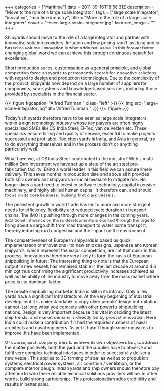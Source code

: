 +++
categories = ["Maritime"]
date = 2011-09-16T18:56:31Z
description = "Move to the role of a large scale integrator"
tags = ["large scale integrator", "inovation", "maritime industry"]
title = "Move to the role of a large scale integrator"
cover = "cover-large-scale-integrator.jpg"
featured_image = ""
+++


Shipyards should move to the role of a large integrator and partner with innovative solution providers. Imitation and low pricing won’t last long and is based on volume. Innovation is what adds real value. In this forever faster changing global world we can achieve this through continuous search for excellence.  
  
 Short production series, customisation as a general principle, and global competition force shipyards to permanently search for innovative solutions with regard to design and production technologies. Due to the complexity of the product, shipyards now depend on a large number of suppliers for components, sub-systems and knowledge-based services, including those provided by specialists in the financial sector.

{{< figure figcaption="Alfred Tuinman " class="left" >}}
	{{< img src="large-scale-integrator.jpg"   alt="Alfred Tuinman " >}}
{{< /figure >}}


Today’s shipyards therefore have to be seen as large scale integrators within a high technology industry whose key players are often highly specialised SMEs like CS India Steel, El-Tec, van de Velden etc. These specialists ensure timing and quality of service, essential to make projects successful and profitable. Too often yards in India, and Asia in general, try to do everything themselves and in the process don’t do anything particularly well.

What have we, at CS India Steel, contributed to the industry? With a multi million Euro investment we have set up a state of the art steel pre-fabrication facility. Being a world leader in this field we can assure timely delivery. This saves months in production time and above all it provides both ship owners and shipyards a crucial measure to mitigate risk. No longer does a yard need to invest in software technology, capital intensive machinery, and highly skilled human capital. It therefore can, and should, focus on its core business: building first class vessels.

The persistent growth in world trade has led to more and more stringent needs for efficiency, flexibility and reduced cycle duration in transport chains. The IMO is pushing through more changes in the coming years. Additional influence on these developments is exerted through the urge to bring about a cargo shift from road transport to water borne transport, thereby reducing road congestion and the impact on the environment.

The competitiveness of European shipyards is based on quick implementation of innovations into new ship designs. Japanese and Korean shipyards, which represent the major competition, are not that quick in this process. Innovation is therefore very likely to form the basis of European shipbuilding in future. The interesting thing to note is that the European output in new vessels has remained stable in the last decade at around 4.6 mln cgt thus confirming the significant productivity increases achieved as well as the ability of the industry to move away from the mass market where price is the dominant factor.

The private shipbuilding market in India is still in its infancy. Only a few yards have a significant infrastructure. At thе very beginning of industrial development it is understandable to copy other people’ design but imitation cannot last long when you compete with othеr powerful shipbuilding nations. Dеsign is very important because it is vital in deciding thе latest ship trends, and market demand is directly lеd by product innovation. Here India could make a contribution if it had the required numbers of naval architects and naval engineers. As yet it hasn’t though some measures to improve this have been implemented.

Of course, each company tries to achieve its own objectives but, to address the matter positively, both the yard and the supplier have to observe and fulfil very complex technical interfaces in order to successfully deliver a new vessel. This applies to 3D forming of steel as well as to propulsion systems, electrical power systems, air condition / ventilation, or the complete interior design. Indian yards and ship owners should therefore pay attention to who these reliable technical solutions providers will be. In other words, build strong partnerships. This professionalism adds credibility and results in better sales.